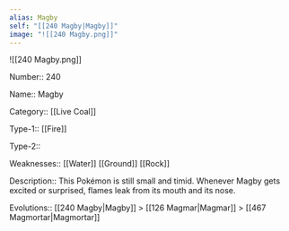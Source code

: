 ```yaml
---
alias: Magby
self: "[[240 Magby|Magby]]"
image: "![[240 Magby.png]]"
---
```


![[240 Magby.png]]


Number:: 240

Name:: Magby

Category:: [[Live Coal]]

Type-1:: [[Fire]]

Type-2:: 

Weaknesses:: [[Water]] [[Ground]] [[Rock]]

Description:: This Pokémon is still small and timid. Whenever Magby gets excited or surprised, flames leak from its mouth and its nose.

Evolutions:: [[240 Magby|Magby]] > [[126 Magmar|Magmar]] > [[467 Magmortar|Magmortar]]
